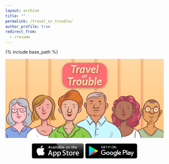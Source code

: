 ```yaml
---
layout: archive
title: ""
permalink: /travel_or_trouble/
author_profile: true
redirect_from:
  - /resume
---
```


{% include base_path %}
<p align="center">
  <img src="/images/game_graphic.png" alt="Our Game" class="inline"/>
</p>
<p align="center" width="100%">
  <a href="https://apps.apple.com/il/app/travel-or-trouble/id1601642117?l=iw"><img width="33%" src="/images/app_store_symbol.png"></a>
  <a href="https://play.google.com/store/apps/details?id=com.reutapel.traveler"><img width="33%" src="/images/google_play_symbol.png"></a>
</p>

